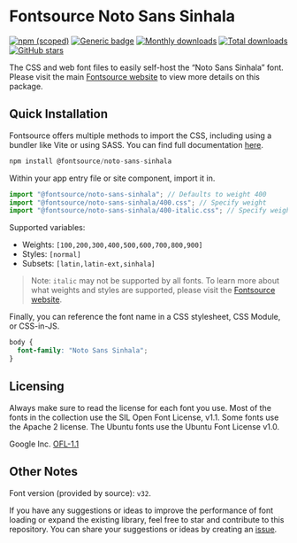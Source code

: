 # Fontsource Noto Sans Sinhala

[![npm (scoped)](https://img.shields.io/npm/v/@fontsource/noto-sans-sinhala?color=brightgreen)](https://www.npmjs.com/package/@fontsource/noto-sans-sinhala) [![Generic badge](https://img.shields.io/badge/fontsource-passing-brightgreen)](https://github.com/fontsource/fontsource) [![Monthly downloads](https://badgen.net/npm/dm/@fontsource/noto-sans-sinhala)](https://github.com/fontsource/fontsource) [![Total downloads](https://badgen.net/npm/dt/@fontsource/noto-sans-sinhala)](https://github.com/fontsource/fontsource) [![GitHub stars](https://img.shields.io/github/stars/fontsource/fontsource.svg?style=social&label=Star)](https://github.com/fontsource/fontsource/stargazers)

The CSS and web font files to easily self-host the “Noto Sans Sinhala” font. Please visit the main [Fontsource website](https://fontsource.org/fonts/noto-sans-sinhala) to view more details on this package.

## Quick Installation

Fontsource offers multiple methods to import the CSS, including using a bundler like Vite or using SASS. You can find full documentation [here](https://fontsource.org/docs/getting-started/introduction).

```javascript
npm install @fontsource/noto-sans-sinhala
```

Within your app entry file or site component, import it in.

```javascript
import "@fontsource/noto-sans-sinhala"; // Defaults to weight 400
import "@fontsource/noto-sans-sinhala/400.css"; // Specify weight
import "@fontsource/noto-sans-sinhala/400-italic.css"; // Specify weight and style
```

Supported variables:
- Weights: `[100,200,300,400,500,600,700,800,900]`
- Styles: `[normal]`
- Subsets: `[latin,latin-ext,sinhala]`

> Note: `italic` may not be supported by all fonts. To learn more about what weights and styles are supported, please visit the [Fontsource website](https://fontsource.org/fonts/noto-sans-sinhala).

Finally, you can reference the font name in a CSS stylesheet, CSS Module, or CSS-in-JS.

```css
body {
  font-family: "Noto Sans Sinhala";
}
```

## Licensing
Always make sure to read the license for each font you use. Most of the fonts in the collection use the SIL Open Font License, v1.1. Some fonts use the Apache 2 license. The Ubuntu fonts use the Ubuntu Font License v1.0.

Google Inc.
[OFL-1.1](http://scripts.sil.org/OFL)

## Other Notes
Font version (provided by source): `v32`.

If you have any suggestions or ideas to improve the performance of font loading or expand the existing library, feel free to star and contribute to this repository. You can share your suggestions or ideas by creating an [issue](https://github.com/fontsource/fontsource/issues).